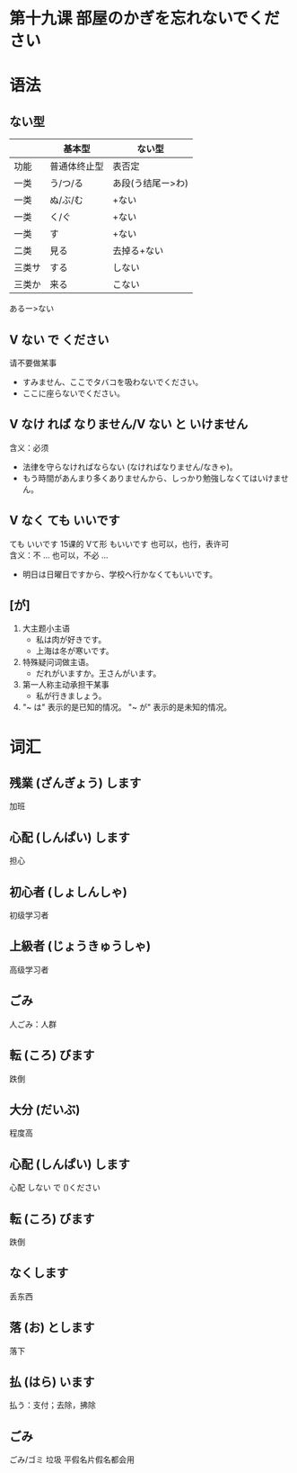 # 第十九课 部屋のかぎを忘れないでください


# 语法
## ない型
| |基本型|ない型|
|---|---|---|
|功能|普通体终止型 |表否定|
|一类|う/つ/る|あ段(う结尾ー>わ)|
|一类|ぬ/ぶ/む|+ない|
|一类|く/ぐ|+ない|
|一类|す|+ない|
|二类|見る|去掉る+ない|
|三类サ|する|しない|
|三类か|来る|こない| 
あるー>ない
## V ない で ください
请不要做某事
* すみません、ここでタバコを吸わないでください。
* ここに座らないでください。  
## V なけ れば なりません/V ない と いけません

含义：必须

* 法律を守らなければならない (なければなりません/なきゃ)。
* もう時間があんまり多くありませんから、しっかり勉強しなくてはいけません。
## V なく ても いいです
ても いいです 15课的 Vて形 もいいです 也可以，也行，表许可  
含义：不 … 也可以，不必 …

* 明日は日曜日ですから、学校へ行かなくてもいいです。
## [が]
1. 大主题小主语
    * 私は肉が好きです。
    * 上海は冬が寒いです。
2. 特殊疑问词做主语。
    * だれがいますか。王さんがいます。
3. 第一人称主动承担干某事
    * 私が行きましょう。
4. "~ は" 表示的是已知的情况。 "~ が" 表示的是未知的情况。
# 词汇
## 残業 (ざんぎょう) します
加班
## 心配 (しんぱい) します
担心
## 初心者 (しょしんしゃ)
初级学习者
## 上級者 (じょうきゅうしゃ)
高级学习者
## ごみ
人ごみ：人群
## 転 (ころ) びます
跌倒
## 大分 (だいぶ)
程度高
## 心配 (しんぱい) します
心配 しない で ()ください
## 転 (ころ) びます
跌倒
## なくします
丢东西
## 落 (お) とします
落下
## 払 (はら) います
払う：支付；去除，拂除
## ごみ
ごみ/ゴミ 垃圾 平假名片假名都会用
